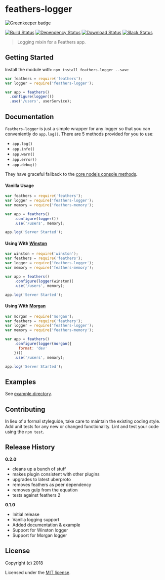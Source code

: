 # feathers-logger 

[![Greenkeeper badge](https://badges.greenkeeper.io/feathersjs-ecosystem/feathers-logger.svg)](https://greenkeeper.io/)

[![Build Status](https://secure.travis-ci.org/feathersjs-ecosystem/feathers-logger.png?branch=master)](http://travis-ci.org/feathersjs-ecosystem/feathers-logger)
[![Dependency Status](https://img.shields.io/david/feathersjs-ecosystem/feathers-logger.svg?style=flat-square)](https://david-dm.org/feathersjs-ecosystem/feathers-logger)
[![Download Status](https://img.shields.io/npm/dm/feathers-logger.svg?style=flat-square)](https://www.npmjs.com/package/feathers-logger)
[![Slack Status](http://slack.feathersjs.com/badge.svg)](http://slack.feathersjs.com)

> Logging mixin for a Feathers app.

## Getting Started

Install the module with: `npm install feathers-logger --save`

```js
var feathers = require('feathers');
var logger = require('feathers-logger');

var app = feathers()
  .configure(logger())
  .use('/users', userService);
```

## Documentation

`Feathers-logger` is just a simple wrapper for any logger so that you can conveniently do `app.log()`. There are 5 methods provided for you to use:

* `app.log()`
* `app.info()`
* `app.warn()`
* `app.error()`
* `app.debug()`

They have graceful fallback to the [core nodejs console methods](http://nodejs.org/api/stdio.html).

#### Vanilla Usage

```js
var feathers = require('feathers');
var logger = require('feathers-logger');
var memory = require('feathers-memory');

var app = feathers()
    .configure(logger())
    .use('/users', memory);

app.log('Server Started');
```

#### Using With [Winston](https://github.com/flatiron/winston)

```js
var winston = require('winston');
var feathers = require('feathers');
var logger = require('feathers-logger');
var memory = require('feathers-memory');

var app = feathers()
    .configure(logger(winston))
    .use('/users', memory);

app.log('Server Started');
```

#### Using With [Morgan](https://github.com/expressjs/morgan)

```js
var morgan = require('morgan');
var feathers = require('feathers');
var logger = require('feathers-logger');
var memory = require('feathers-memory');

var app = feathers()
    .configure(logger(morgan({
      format: 'dev'
    })))
    .use('/users', memory);

app.log('Server Started');
```

## Examples
See [example directory](https://github.com/feathersjs-ecosystem/feathers-logger/tree/master/example).

## Contributing
In lieu of a formal styleguide, take care to maintain the existing coding style. Add unit tests for any new or changed functionality. Lint and test your code using the `npm test`.

## Release History

__0.2.0__

- cleans up a bunch of stuff
- makes plugin consistent with other plugins
- upgrades to latest uberproto
- removes feathers as peer dependency
- removes gulp from the equation
- tests against feathers 2

__0.1.0__

- Initial release
- Vanilla logging support
- Added documentation & example
- Support for Winston logger
- Support for Morgan logger

## License

Copyright (c) 2018

Licensed under the [MIT license](https://github.com/feathersjs-ecosystem/feathers-logger/blob/master/LICENSE-MIT).
